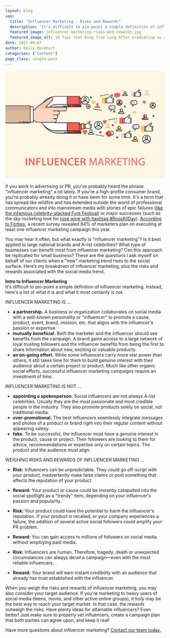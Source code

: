 ```yaml
---
layout: blog
seo:
  title: "Influencer Marketing - Risks and Rewards"
  description: "It's difficult to pin-point a simple definition of influencer marketing. Instead, here's a list of what it is and what it most certainly is not."
  featured_image: influencer-marketing-risks-and-rewards.jpg
  featured_image_alt: 10 Tips that Ring True Long After Graduating as a Creative
date: 2017-09-07
author: Emily Morehart
categories: ["Content"]
page_class: single-post
---
```


![Influencer Marketing: Risks and Rewards](influencer-marketing-risks-and-rewards.jpg)

If you work in advertising or PR, you've probably heard the phrase "influencer marketing" a lot lately. If you're a high-profile consumer brand, you're probably already doing it or have been for some time. It's a term that has spread like wildfire and has extended outside the world of professional communicators and into mainstream media with stories of epic failures (<a href="https://www.inc.com/shane-barker/the-fyre-festival-marketing-disaster-2-important-i.html" target="_blank" rel="noopener noreferrer">like the infamous celebrity-stacked Fyre Festival</a>) or major successes (such as the sky-rocketing love for <a href="http://www.vogue.com/article/rose-trend-tipping-point" target="_blank" rel="noopener noreferrer">rosé wine with hashtag #RoseAllDay</a>). <a href="https://www.forbes.com/sites/ajagrawal/2016/12/27/why-influencer-marketing-will-explode-in-2017/#26af3fd420a9" target="_blank" rel="noopener noreferrer">According to Forbes</a>, a recent survey revealed 84% of marketers plan on executing at least one influencer marketing campaign this year.

You may hear it often, but what exactly is "influencer marketing"? Is it best applied to large national brands and A-list celebrities? What type of businesses can benefit most from influencer marketing? Can this approach be replicated for small business? These are the questions I ask myself on behalf of our clients when a "new" marketing trend rises to the social surface. Here’s my breakdown of influencer marketing, plus the risks and rewards associated with the social media trend.

**Intro to Influencer Marketing**<br />
It's difficult to pin-point a simple definition of influencer marketing. Instead, here's a list of what it is and what it most certainly is not.

INFLUENCER MARKETING IS ...

- **a partnership.** A business or organization collaborates on social media with a well-known personality or "influencer" to promote a cause, product, event, brand, mission, etc. that aligns with the influencer's passion or expertise.
- **mutually beneficial.** Both the marketer and the influencer should see benefits from the campaign. A brand gains access to a large network of loyal trusting followers and the influencer benefits from being the first to share information about new, exciting or valuable products.
- **an on-going effort.** While some influencers carry more star power than others, it still takes time for them to build genuine interest with their audience about a certain project or product. Much like other organic social efforts, successful influencer marketing campaigns require an investment of time.

INFLUENCER MARKETING IS NOT ...

- **appointing a spokesperson.** Social influencers are not always A-list celebrities. Usually they are the most passionate and most credible people in the industry. They also promote products solely on social, not traditional media.
- **over-promotional.** The best influencers seamlessly integrate messages and photos of a product or brand right into their regular content without appearing salesy.
- **fake.** To be successful, the influencer must have a genuine interest in the product, cause or project. Their followers are looking to them for advice, recommendations or expertise only on certain topics. The product and the audience must align.

WEIGHING RISKS AND REWARDS OF INFLUENCER MARKETING …

- **Risk:** Influencers can be unpredictable. They could go off-script with your product, inadvertently make false claims or post something that affects the reputation of your product.

- **Reward:** Your product or cause could be instantly catapulted into the social spotlight as a "trendy" item, depending on your influencer's passion and popularity.

- **Risk:** Your product could have the potential to harm the influencer's reputation. If your product is recalled, or your company experiences a failure, the addition of several active social followers could amplify your PR problem.

- **Reward:** You can gain access to millions of followers on social media without employing paid media.

- **Risk:** Influencers are human. Therefore, tragedy, death or unexpected circumstances can always derail a campaign—even with the most reliable influencers.

- **Reward:** Your brand will earn instant credibility with an audience that already has trust established with the influencer.

When you weigh the risks and rewards of influencer marketing, you may also consider your target audience. If you're marketing to heavy users of social media (teens, moms, and other active online groups), it truly may be the best way to reach your target market. In that case, the rewards outweigh the risks. Have plenty ideas for attainable influencers? Even better! Just make sure to properly vet influencers, create a campaign plan that both parties can agree upon, and keep it real!

Have more questions about influencer marketing? <a href="mailto:media@insightcreative.com">Contact our team today.</a>
